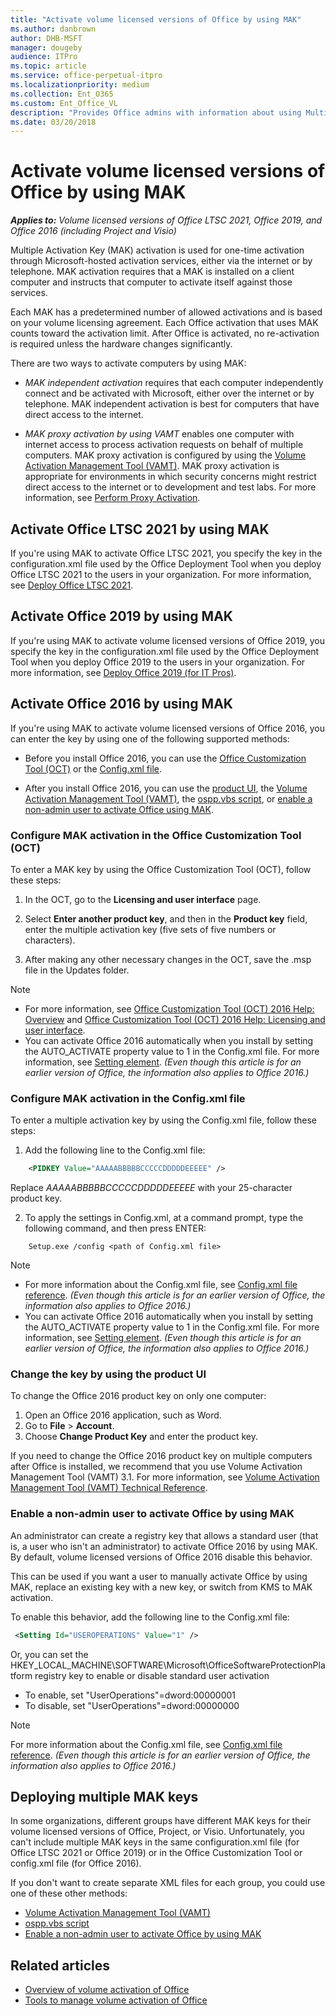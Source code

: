 ```yaml
---
title: "Activate volume licensed versions of Office by using MAK"
ms.author: danbrown
author: DHB-MSFT
manager: dougeby
audience: ITPro
ms.topic: article
ms.service: office-perpetual-itpro
ms.localizationpriority: medium
ms.collection: Ent_O365
ms.custom: Ent_Office_VL
description: "Provides Office admins with information about using Multiple Activation Key (MAK) to activate volume licensed versions of Office, Project, and Visio."
ms.date: 03/20/2018
---
```


# Activate volume licensed versions of Office by using MAK

***Applies to:*** *Volume licensed versions of Office LTSC 2021, Office 2019, and Office 2016 (including Project and Visio)*
  
Multiple Activation Key (MAK) activation is used for one-time activation through Microsoft-hosted activation services, either via the internet or by telephone. MAK activation requires that a MAK is installed on a client computer and instructs that computer to activate itself against those services.

Each MAK has a predetermined number of allowed activations and is based on your volume licensing agreement. Each Office activation that uses MAK counts toward the activation limit. After Office is activated, no re-activation is required unless the hardware changes significantly.

There are two ways to activate computers by using MAK:
  
- *MAK independent activation* requires that each computer independently connect and be activated with Microsoft, either over the internet or by telephone. MAK independent activation is best for computers that have direct access to the internet.

- *MAK proxy activation by using VAMT* enables one computer with internet access to process activation requests on behalf of multiple computers. MAK proxy activation is configured by using the [Volume Activation Management Tool (VAMT)](/windows/deployment/volume-activation/volume-activation-management-tool). MAK proxy activation is appropriate for environments in which security concerns might restrict direct access to the internet or to development and test labs. For more information, see [Perform Proxy Activation](/windows/deployment/volume-activation/proxy-activation-vamt).

## Activate Office LTSC 2021 by using MAK

If you're using MAK to activate Office LTSC 2021, you specify the key in the configuration.xml file used by the Office Deployment Tool when you deploy Office LTSC 2021 to the users in your organization. For more information, see [Deploy Office LTSC 2021](../ltsc2021/deploy.md).

## Activate Office 2019 by using MAK

If you're using MAK to activate volume licensed versions of Office 2019, you specify the key in the configuration.xml file used by the Office Deployment Tool when you deploy Office 2019 to the users in your organization. For more information, see [Deploy Office 2019 (for IT Pros)](../office2019/deploy.md).

## Activate Office 2016 by using MAK

If you're using MAK to activate volume licensed versions of Office 2016, you can enter the key by using one of the following supported methods:
  
- Before you install Office 2016, you can use the [Office Customization Tool (OCT)](#configure-mak-activation-in-the-office-customization-tool-oct) or the [Config.xml file](#configure-mak-activation-in-the-configxml-file).

- After you install Office 2016, you can use the [product UI](#change-the-key-by-using-the-product-ui), the [Volume Activation Management Tool (VAMT)](/windows/deployment/volume-activation/volume-activation-management-tool), the [ospp.vbs script](tools-to-manage-volume-activation-of-office.md#the-osppvbs-script), or [enable a non-admin user to activate Office using MAK](#enable-a-non-admin-user-to-activate-office-by-using-mak).

### Configure MAK activation in the Office Customization Tool (OCT)

To enter a MAK key by using the Office Customization Tool (OCT), follow these steps:
  
1. In the OCT, go to the **Licensing and user interface** page.

2. Select **Enter another product key**, and then in the **Product key** field, enter the multiple activation key (five sets of five numbers or characters).

3. After making any other necessary changes in the OCT, save the .msp file in the Updates folder.

> [!NOTE]
> - For more information, see [Office Customization Tool (OCT) 2016 Help: Overview](../oct/oct-2016-help-overview.md) and [Office Customization Tool (OCT) 2016 Help: Licensing and user interface](../oct/oct-2016-help-licensing-and-user-interface.md).
> - You can activate Office 2016 automatically when you install by setting the AUTO_ACTIVATE property value to 1 in the Config.xml file. For more information, see [Setting element](/previous-versions/office/office-2013-resource-kit/cc179195(v=office.15)#setting-element). *(Even though this article is for an earlier version of Office, the information also applies to Office 2016.)*

### Configure MAK activation in the Config.xml file

To enter a multiple activation key by using the Config.xml file, follow these steps:
  
1. Add the following line to the Config.xml file:

```xml
    <PIDKEY Value="AAAAABBBBBCCCCCDDDDDEEEEE" />
```

   Replace *AAAAABBBBBCCCCCDDDDDEEEEE* with your 25-character product key.

2. To apply the settings in Config.xml, at a command prompt, type the following command, and then press ENTER:
  
```console  
    Setup.exe /config <path of Config.xml file>
```

> [!NOTE]
> - For more information about the Config.xml file, see [Config.xml file reference](/previous-versions/office/office-2013-resource-kit/cc179195(v=office.15)). *(Even though this article is for an earlier version of Office, the information also applies to Office 2016.)*
> - You can activate Office 2016 automatically when you install by setting the AUTO_ACTIVATE property value to 1 in the Config.xml file. For more information, see [Setting element](/previous-versions/office/office-2013-resource-kit/cc179195(v=office.15)#setting-element). *(Even though this article is for an earlier version of Office, the information also applies to Office 2016.)*
  
### Change the key by using the product UI
  
To change the Office 2016 product key on only one computer:
  
1. Open an Office 2016 application, such as Word.
2. Go to **File** > **Account**.
3. Choose **Change Product Key** and enter the product key.
 
If you need to change the Office 2016 product key on multiple computers after Office is installed, we recommend that you use Volume Activation Management Tool (VAMT) 3.1. For more information, see [Volume Activation Management Tool (VAMT) Technical Reference](/windows/deployment/volume-activation/volume-activation-management-tool).

### Enable a non-admin user to activate Office by using MAK

An administrator can create a registry key that allows a standard user (that is, a user who isn't an administrator) to activate Office 2016 by using MAK. By default, volume licensed versions of Office 2016 disable this behavior.

This can be used if you want a user to manually activate Office by using MAK, replace an existing key with a new key, or switch from KMS to MAK activation.

To enable this behavior, add the following line to the Config.xml file:

```xml
 <Setting Id="USEROPERATIONS" Value="1" />
```

Or, you can set the HKEY_LOCAL_MACHINE\SOFTWARE\Microsoft\OfficeSoftwareProtectionPlatform registry key to enable or disable standard user activation
  
 - To enable, set "UserOperations"=dword:00000001
 - To disable, set "UserOperations"=dword:00000000
  
> [!NOTE]
> For more information about the Config.xml file, see [Config.xml file reference](/previous-versions/office/office-2013-resource-kit/cc179195(v=office.15)). *(Even though this article is for an earlier version of Office, the information also applies to Office 2016.)*

## Deploying multiple MAK keys

In some organizations, different groups have different MAK keys for their volume licensed versions of Office, Project, or Visio. Unfortunately, you can't include multiple MAK keys in the same configuration.xml file (for Office LTSC 2021 or Office 2019) or in the Office Customization Tool or config.xml file (for Office 2016).

If you don't want to create separate XML files for each group, you could use one of these other methods:

- [Volume Activation Management Tool (VAMT)](/windows/deployment/volume-activation/volume-activation-management-tool)
- [ospp.vbs script](tools-to-manage-volume-activation-of-office.md#the-osppvbs-script)
- [Enable a non-admin user to activate Office by using MAK](#enable-a-non-admin-user-to-activate-office-by-using-mak)

## Related articles

- [Overview of volume activation of Office](plan-volume-activation-of-office.md)
- [Tools to manage volume activation of Office](tools-to-manage-volume-activation-of-office.md)